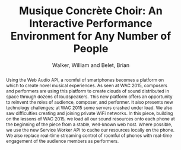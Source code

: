 --- 
title: "Musique Concrète Choir: An Interactive Performance Environment for Any Number of People" 
abstract: "Using the Web Audio API, a roomful of smartphones becomes a platform on which to create novel musical experiences. As seen at WAC 2015, composers and performers are using this platform to create clouds of sound distributed in space through dozens of loudspeakers. This new platform offers an opportunity to reinvent the roles of audience, composer, and performer. It also presents new technology challenges; at WAC 2015 some servers crashed under load. We also saw difficulties creating and joining private WiFi networks. In this piece, building on the lessons of WAC 2015, we load all our sound resources onto each phone at the beginning of the piece from a stable, well-known web host. Where possible, we use the new Service Worker API to cache our resources locally on the phone. We also replace real-time streaming control of roomful of phones with real-time engagement of the audience members as performers." 
address: "Atlanta, Georgia" 
author: "Walker, William and Belet, Brian"
webAuthor: "William Walker, Brian Belet" 
booktitle: "Proceedings of the International Web Audio Conference" 
editor: "Freeman, Jason and Lerch, Alexander and Paradis, Matthew" 
month: "Proceedings of the International Web Audio Conference"
pages: "" 
publisher: "Georgia Tech" 
series: "WAC '16"
track: "Paper"  
year: "2016" 
id: "2016_40" 
tags: year2016
media: undefined 
pdflink: undefined
ISSN: 2663-5844
---